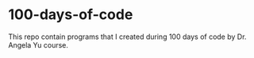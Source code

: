 # 100-days-of-code
This repo contain programs that I created during 100 days of code by Dr. Angela Yu course. 
